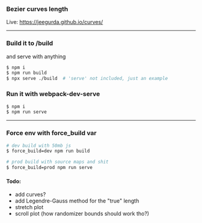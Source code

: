 ### Bezier curves length

Live: https://jeegurda.github.io/curves/

---

### Build it to /build

and serve with anything

```bash
$ npm i
$ npm run build
$ npx serve ./build  # 'serve' not included, just an example
```

### Run it with webpack-dev-serve

```bash
$ npm i
$ npm run serve
```

---

### Force env with force_build var

```bash
# dev build with 50mb js
$ force_build=dev npm run build

# prod build with source maps and shit
$ force_build=prod npm run serve
```

#### Todo:

- add curves?
- add Legendre-Gauss method for the "true" length
- stretch plot
- scroll plot (how randomizer bounds should work tho?)
